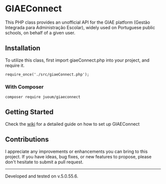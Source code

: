 # GIAEConnect

This PHP class provides an unofficial API for the GIAE platform (Gestão Integrada para Administração Escolar), widely used on Portuguese public schools, on behalf of a given user.

## Installation
To utilize this class, first import giaeConnect.php into your project, and require it.

`require_once('./src/giaeConnect.php');`


### With Composer

`composer require juoum/giaeconnect`

## Getting Started
Check the [wiki](https://github.com/itsjuoum/GIAEConnect/wiki) for a detailed guide on how to set up GIAEConnect

## Contributions
I appreciate any improvements or enhancements you can bring to this project. If you have ideas, bug fixes, or new features to propose, please don't hesitate to submit a pull request. 

<hr>
Developed and tested on v.5.0.55.6. 